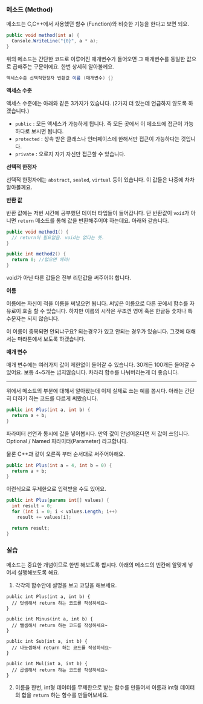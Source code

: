 ### 메소드 (Method)

메소드는 C,C++에서 사용했던 함수 (Function)와 비슷한 기능을 한다고 보면 되요.

```csharp
public void method(int a) {
  Console.WriteLine("{0}", a * a);
}
```

위의 메소드는 간단한 코드로 이루어진 매개변수가 들어오면 그 매개변수를 동일한 값으로 곱해주는 구문이에요.
한번 상세히 알아볼께요.

```csharp
액세스수준 선택적한정자 반환값 이름 (매개변수) {}
```

**액세스 수준**

액세스 수준에는 아래와 같은 3가지가 있습니다. (2가지 더 있는데 언급하지 않도록 하겠습니다.)

- `public` : 모든 액세스가 가능하게 됩니다. 즉 모든 곳에서 이 메소드에 접근이 가능하다로 보시면 됩니다.
- `protected` : 상속 받은 클래스나 인터페이스에 한해서만 접근이 가능하다는 것입니다.
- `private` : 오로지 자기 자신만 접근할 수 있습니다.

**선택적 한정자**

선택적 한정자에는 `abstract`, `sealed`, `virtual` 등이 있습니다.
이 값들은 나중에 차차 알아볼께요.

**반환 값**

반환 값에는 저번 시간에 공부했던 데이터 타입들이 들어갑니다.
단 반환값이 `void`가 아니면 `return` 메소드를 통해 값을 반환해주어야 하는데요. 아래와 같습니다.

```csharp
public void method1() {
  // return이 필요없음. void는 없다는 뜻.
}

public int method2() {
  return 0; //없으면 에러!
}
```

void가 아닌 다른 값들은 전부 리턴값을 써주어야 합니다.

**이름**

이름에는 자신이 적을 이름을 써넣으면 됩니다. 써넣은 이름으로 다른 곳에서 함수를 자유로이 호출 할 수 있습니다. 하지만 이름의 시작은 무조껀 영어 혹은 한글등 숫자나 특수문자는 되지 않습니다.

이 이름이 중복되면 안되냐구요? 되는경우가 있고 안되는 경우가 있습니다. 그것에 대해서는 마라톤에서 보도록 하겠습니다.

**매개 변수**

매개 변수에는 여러가지 값이 제한없이 들어갈 수 있습니다. 30개든 100개든 들어갈 수 있어요.
보통 4~5개는 넘지않습니다. 차라리 함수를 나눠버리는게 더 좋습니다.

---

위에서 메소드의 부분에 대해서 알아봤는데 이제 실제로 쓰는 예를 봅시다.
아래는 간단히 더하기 하는 코드를 다르게 써봤습니다.

```csharp
public int Plus(int a, int b) {
  return a + b;
}
```

파라미터 선언과 동시에 값을 넣어봅시다. 만약 값이 안넘어온다면 저 값이 쓰입니다.
Optional / Named 파라미터(Parameter) 라고합니다.

물론 C++과 같이 오른쪽 부터 순서대로 써주어야해요.

```csharp
public int Plus(int a = 4, int b = 0) {
  return a + b;
}
```

이런식으로 무제한으로 입력받을 수도 있어요.

```csharp
public int Plus(params int[] values) {
  int result = 0;
  for (int i = 0; i < values.Length; i++)
    result += values[i];

  return result;
}
```

### 실습

메소드는 중요한 개념이므로 한번 해보도록 합시다.
아래의 메소드의 빈칸에 알맞게 넣어서 실행해보도록 해요.


1. 각각의 함수안에 설명을 보고 코딩을 해보세요.
```
public int Plus(int a, int b) {
  // 덧셈해서 return 하는 코드를 작성하세요~
}

public int Minus(int a, int b) {
  // 뺄셈해서 return 하는 코드를 작성하세요~
}

public int Sub(int a, int b) {
  // 나눗셈해서 return 하는 코드를 작성하세요~
}

public int Mul(int a, int b) {
  // 곱셈해서 return 하는 코드를 작성하세요~
}
```

2. 이름을 한번, int형 데이터를 무제한으로 받는 함수를 만들어서 이름과 int형 데이터의 합을 `return` 하는 함수를 만들어보세요.
